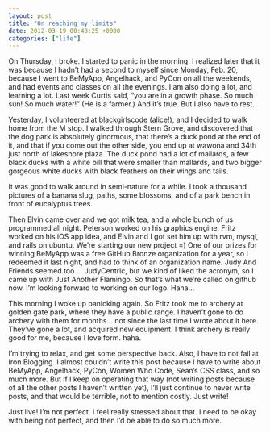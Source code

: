 ```yaml
---
layout: post
title: "On reaching my limits"
date: 2012-03-19 00:40:25 +0000
categories: ["life"]
---
```


On Thursday, I broke. I started to panic in the morning. I realized later that it was because I hadn’t had a second to myself since Monday, Feb. 20, because I went to BeMyApp, Angelhack, and PyCon on all the weekends, and had events and classes on all the evenings. I am also doing a lot, and learning a lot. Last week Curtis said, “you are in a growth phase. So much sun! So much water!” (He is a farmer.) And it’s true. But I also have to rest. 

Yesterday, I volunteered at [blackgirlscode](http://www.blackgirlscode.com/) ([alice](http://www.alice.org/)!), and I decided to walk home from the M stop. I walked through Stern Grove, and discovered that the dog park is absolutely ginormous, that there’s a duck pond at the end of it, and that if you come out the other side, you end up at wawona and 34th just north of lakeshore plaza. The duck pond had a lot of mallards, a few black ducks with a white bill that were smaller than mallards, and two bigger gorgeous white ducks with black feathers on their wings and tails. 

It was good to walk around in semi-nature for a while. I took a thousand pictures of a banana slug, paths, some blossoms, and of a park bench in front of eucalyptus trees. 

Then Elvin came over and we got milk tea, and a whole bunch of us programmed all night. Peterson worked on his graphics engine, Fritz worked on his iOS app idea, and Elvin and I got set him up with rvm, mysql, and rails on ubuntu. We’re starting our new project =) One of our prizes for winning BeMyApp was a free GitHub Bronze organization for a year, so I redeemed it last night, and had to think of an organization name. Judy And Friends seemed too … JudyCentric, but we kind of liked the acronym, so I came up with Just Another Flamingo. So that’s what we’re called on github now. I’m looking forward to working on our logo. Haha…

This morning I woke up panicking again. So Fritz took me to archery at golden gate park, where they have a public range. I haven’t gone to do archery with them for months… not since the last time I wrote about it here. They’ve gone a lot, and acquired new equipment. I think archery is really good for me, because I love form. haha.

I’m trying to relax, and get some perspective back. Also, I have to not fail at Iron Blogging. I almost couldn’t write this post because I have to write about BeMyApp, Angelhack, PyCon, Women Who Code, Sean’s CSS class, and so much more. But if I keep on operating that way (not writing posts because of all the other posts I haven’t written yet), I’ll just continue to never write posts, and that would be terrible, not to mention costly. Just write!

Just live! I’m not perfect. I feel really stressed about that. I need to be okay with being not perfect, and then I’d be able to do so much more.